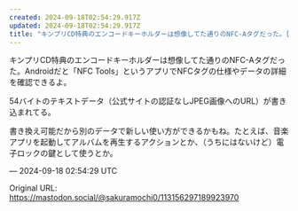 ```yaml
---
created: 2024-09-18T02:54:29.917Z
updated: 2024-09-18T02:54:29.917Z
title: "キンプリCD特典のエンコードキーホルダーは想像してた通りのNFC-Aタグだった。[...]"
---
```


<p>キンプリCD特典のエンコードキーホルダーは想像してた通りのNFC-Aタグだった。Androidだと「NFC Tools」というアプリでNFCタグの仕様やデータの詳細を確認できるよ。</p><p>54バイトのテキストデータ（公式サイトの認証なしJPEG画像へのURL）が書き込まれてる。</p><p>書き換え可能だから別のデータで新しい使い方ができるかもね。たとえば、音楽アプリを起動してアルバムを再生するアクションとか、（うちにはないけど）電子ロックの鍵として使うとか。</p>

&mdash; 2024-09-18 02:54:29 UTC

Original URL: https://mastodon.social/@sakuramochi0/113156297189923970
